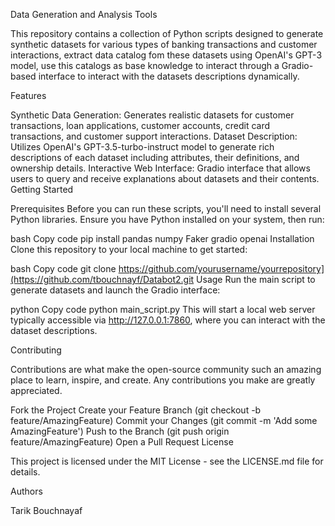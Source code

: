Data Generation and Analysis Tools

This repository contains a collection of Python scripts designed to generate synthetic datasets for various types of banking transactions and customer interactions, extract data catalog fom these datasets using OpenAI's GPT-3 model, use this catalogs as base knowledge to interact through a Gradio-based interface to interact with the datasets descriptions dynamically.

Features

Synthetic Data Generation: Generates realistic datasets for customer transactions, loan applications, customer accounts, credit card transactions, and customer support interactions.
Dataset Description: Utilizes OpenAI's GPT-3.5-turbo-instruct model to generate rich descriptions of each dataset including attributes, their definitions, and ownership details.
Interactive Web Interface: Gradio interface that allows users to query and receive explanations about datasets and their contents.
Getting Started

Prerequisites
Before you can run these scripts, you'll need to install several Python libraries. Ensure you have Python installed on your system, then run:

bash
Copy code
pip install pandas numpy Faker gradio openai
Installation
Clone this repository to your local machine to get started:

bash
Copy code
git clone https://github.com/yourusername/yourrepository](https://github.com/tbouchnayf/Databot2.git
Usage
Run the main script to generate datasets and launch the Gradio interface:

python
Copy code
python main_script.py
This will start a local web server typically accessible via http://127.0.0.1:7860, where you can interact with the dataset descriptions.

Contributing

Contributions are what make the open-source community such an amazing place to learn, inspire, and create. Any contributions you make are greatly appreciated.

Fork the Project
Create your Feature Branch (git checkout -b feature/AmazingFeature)
Commit your Changes (git commit -m 'Add some AmazingFeature')
Push to the Branch (git push origin feature/AmazingFeature)
Open a Pull Request
License

This project is licensed under the MIT License - see the LICENSE.md file for details.

Authors

Tarik Bouchnayaf

